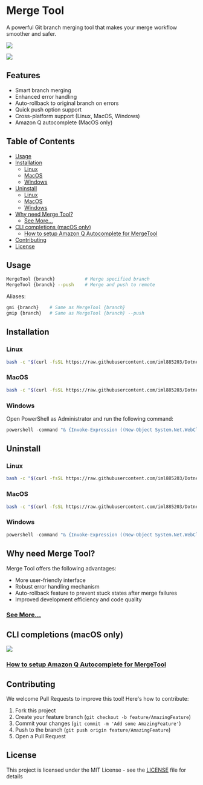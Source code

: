 # Merge Tool

A powerful Git branch merging tool that makes your merge workflow smoother and safer.

![](./readme/demo.gif)

![](./readme/gmip-demo.gif)

## Features 

- Smart branch merging
- Enhanced error handling
- Auto-rollback to original branch on errors
- Quick push option support
- Cross-platform support (Linux, MacOS, Windows)
- Amazon Q autocomplete (MacOS only)

## Table of Contents

<!-- toc -->

- [Usage](#usage)
- [Installation](#installation)
  * [Linux](#linux)
  * [MacOS](#macos)
  * [Windows](#windows)
- [Uninstall](#uninstall)
  * [Linux](#linux-1)
  * [MacOS](#macos-1)
  * [Windows](#windows-1)
- [Why need Merge Tool?](#why-need-merge-tool)
  * [See More...](#see-more)
- [CLI completions (macOS only)](#cli-completions-macos-only)
  * [How to setup Amazon Q Autocomplete for MergeTool](#how-to-setup-amazon-q-autocomplete-for-mergetool)
- [Contributing](#contributing)
- [License](#license)

<!-- tocstop -->

## Usage
```bash
MergeTool {branch}           # Merge specified branch
MergeTool {branch} --push    # Merge and push to remote
```

Aliases:
```bash
gmi {branch}    # Same as MergeTool {branch}
gmip {branch}   # Same as MergeTool {branch} --push
```

## Installation

### Linux
```bash
bash -c "$(curl -fsSL https://raw.githubusercontent.com/iml885203/DotnetMergeTool/main/tools/install-linux.sh)"
```

### MacOS
```bash
bash -c "$(curl -fsSL https://raw.githubusercontent.com/iml885203/DotnetMergeTool/main/tools/install-osx.sh)"
```

### Windows

Open PowerShell as Administrator and run the following command:

```powershell
powershell -command "& {Invoke-Expression ((New-Object System.Net.WebClient).DownloadString('https://raw.githubusercontent.com/iml885203/DotnetMergeTool/main/tools/install.ps1'))}"
```

## Uninstall

### Linux
```bash
bash -c "$(curl -fsSL https://raw.githubusercontent.com/iml885203/DotnetMergeTool/main/tools/uninstall.sh)"
```

### MacOS
```bash
bash -c "$(curl -fsSL https://raw.githubusercontent.com/iml885203/DotnetMergeTool/main/tools/uninstall.sh)"
```

### Windows
```powershell
powershell -command "& {Invoke-Expression ((New-Object System.Net.WebClient).DownloadString('https://raw.githubusercontent.com/iml885203/DotnetMergeTool/main/tools/uninstall.ps1'))}"
```

## Why need Merge Tool?

Merge Tool offers the following advantages:

- More user-friendly interface
- Robust error handling mechanism
- Auto-rollback feature to prevent stuck states after merge failures
- Improved development efficiency and code quality

### [See More...](./why-need-merge-tool.md)

## CLI completions (macOS only)

![](./q-autocomplete/readme/merge-tool-autocomplete.png)

### [How to setup Amazon Q Autocomplete for MergeTool](./q-autocomplete/README.md)

## Contributing

We welcome Pull Requests to improve this tool! Here's how to contribute:

1. Fork this project
2. Create your feature branch (`git checkout -b feature/AmazingFeature`)
3. Commit your changes (`git commit -m 'Add some AmazingFeature'`)
4. Push to the branch (`git push origin feature/AmazingFeature`)
5. Open a Pull Request

## License

This project is licensed under the MIT License - see the [LICENSE](LICENSE) file for details